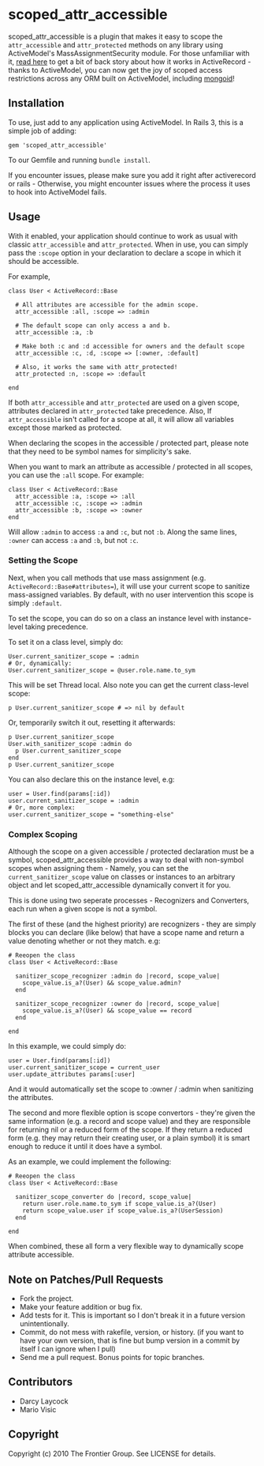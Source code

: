 # scoped\_attr\_accessible

scoped\_attr\_accessible is a plugin that makes it easy to scope the `attr_accessible` and `attr_protected`
methods on any library using ActiveModel's MassAssignmentSecurity module. For those unfamiliar with it,
[read here](http://api.rubyonrails.org/classes/ActiveModel/MassAssignmentSecurity/ClassMethods.html#method-i-attr_accessible)
to get a bit of back story about how it works in ActiveRecord - thanks to ActiveModel, you can
now get the joy of scoped access restrictions across any ORM built on ActiveModel, including [mongoid](http://mongoid.org/)!

## Installation ##


To use, just add to any application using ActiveModel. In Rails 3, this is a simple job of adding:

    gem 'scoped_attr_accessible'
    
To our Gemfile and running `bundle install`.

If you encounter issues, please make sure you add it right after activerecord or rails - Otherwise, you might
encounter issues where the process it uses to hook into ActiveModel fails.

## Usage

With it enabled, your application should continue to work as usual with classic `attr_accessible` and `attr_protected`.
When in use, you can simply pass the `:scope` option in your declaration to declare a scope in which it should be accessible.

For example,

    class User < ActiveRecord::Base
    
      # All attributes are accessible for the admin scope.
      attr_accessible :all, :scope => :admin
      
      # The default scope can only access a and b.
      attr_accessible :a, :b
      
      # Make both :c and :d accessible for owners and the default scope
      attr_accessible :c, :d, :scope => [:owner, :default]
      
      # Also, it works the same with attr_protected!
      attr_protected :n, :scope => :default
    
    end
    
If both `attr_accessible` and `attr_protected` are used on a given scope, attributes
declared in `attr_protected` take precedence. Also, If `attr_accessible` isn't called for a scope
at all, it will allow all variables except those marked as protected.

When declaring the scopes in the accessible / protected part, please note that they need to
be symbol names for simplicity's sake.

When you want to mark an attribute as accessible / protected in all scopes, you can use the `:all` scope.
For example:

    class User < ActiveRecord::Base
      attr_accessible :a, :scope => :all
      attr_accessible :c, :scope => :admin
      attr_accessible :b, :scope => :owner
    end

Will allow `:admin` to access `:a` and `:c`, but not `:b`. Along the same lines, `:owner`
can access `:a` and `:b`, but not `:c`.

### Setting the Scope

Next, when you call methods that use mass assignment (e.g. `ActiveRecord::Base#attributes=`),
it will use your current scope to sanitize mass-assigned variables. By default, with no
user intervention this scope is simply `:default`.

To set the scope, you can do so on a class an instance level with instance-level taking precedence.

To set it on a class level, simply do:
    
    User.current_sanitizer_scope = :admin
    # Or, dynamically:
    User.current_sanitizer_scope = @user.role.name.to_sym
    
This will be set Thread local. Also note you can get the current class-level scope:

    p User.current_sanitizer_scope # => nil by default
    
Or, temporarily switch it out, resetting it afterwards:

    p User.current_sanitizer_scope
    User.with_sanitizer_scope :admin do
      p User.current_sanitizer_scope
    end
    p User.current_sanitizer_scope

You can also declare this on the instance level, e.g:

    user = User.find(params[:id])
    user.current_sanitizer_scope = :admin
    # Or, more complex:
    user.current_sanitizer_scope = "something-else"
    
### Complex Scoping

Although the scope on a given accessible / protected declaration must be a symbol,
scoped\_attr\_accessible provides a way to deal with non-symbol scopes when assigning them - Namely,
you can set the `current_sanitizer_scope` value on classes or instances to an
arbitrary object and let scoped\_attr\_accessible dynamically convert it for you.

This is done using two seperate processes - Recognizers and Converters, each run when a given
scope is not a symbol.

The first of these (and the highest priority) are recognizers - they are simply blocks you
can declare (like below) that have a scope name and return a value denoting whether or not  they
match. e.g:

    # Reeopen the class
    class User < ActiveRecord::Base
      
      sanitizer_scope_recognizer :admin do |record, scope_value|
        scope_value.is_a?(User) && scope_value.admin?
      end
      
      sanitizer_scope_recognizer :owner do |record, scope_value|
        scope_value.is_a?(User) && scope_value == record
      end
    
    end
    
In this example, we could simply do:

    user = User.find(params[:id])
    user.current_sanitizer_scope = current_user
    user.update_attributes params[:user]
    
And it would automatically set the scope to :owner / :admin when sanitizing the attributes.

The second and more flexible option is scope convertors - they're given the same information (e.g.
a record and scope value) and they are responsible for returning nil or a reduced form of the scope.
If they return a reduced form (e.g. they may return their creating user, or a plain symbol) it is
smart enough to reduce it until it does have a symbol.

As an example, we could implement the following:

    # Reeopen the class
    class User < ActiveRecord::Base
      
      sanitizer_scope_converter do |record, scope_value|
        return user.role.name.to_sym if scope_value.is_a?(User)
        return scope_value.user if scope_value.is_a?(UserSession)
      end
    
    end

When combined, these all form a very flexible way to dynamically scope attribute accessible.

## Note on Patches/Pull Requests
 
* Fork the project.
* Make your feature addition or bug fix.
* Add tests for it. This is important so I don't break it in a future version unintentionally.
* Commit, do not mess with rakefile, version, or history. (if you want to have your own version, that is fine but bump version in a commit by itself I can ignore when I pull)
* Send me a pull request. Bonus points for topic branches.

## Contributors

* Darcy Laycock
* Mario Visic

## Copyright

Copyright (c) 2010 The Frontier Group. See LICENSE for details.
